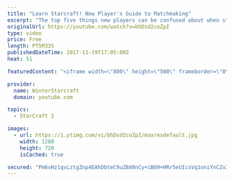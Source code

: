 ```yaml
---
title: "Learn Starcraft! New Player's Guide to Matchmaking"
excerpt: "The top five things new players can be confused about when starting off playing Starcraft 2!"
originalUrl: https://youtube.com/watch?v=bhDsd2coZpI
type: video
price: Free
length: PT5M33S
publishedDateTime: 2017-11-19T17:05:00Z
heat: 51

featuredContent: "<iframe width=\"800\" height=\"500\" frameborder=\"0\" src=\"https://www.youtube.com/embed/bhDsd2coZpI\" allow=\"accelerometer; autoplay; encrypted-media; gyroscope; picture-in-picture\" allowfullscreen></iframe>"

provider:
  name: WinterStarcraft
  domain: youtube.com

topics:
  - StarCraft 2

images:
  - url: https://i.ytimg.com/vi/bhDsd2coZpI/maxresdefault.jpg
    width: 1280
    height: 720
    isCached: true

secured: "Pm6vHz1qvLztgZnp4EAhDbteC9uZB40nCy+iB09+HRr5eUIcsVq1oniYnCZuITSLiZEF7gXepb3FiuR2NxBkWn/lfhN7j/jZ7k3nDIX519wZO5sUXBEf/jQMVonXD0iMDmDQcs0yyYoKAp+DmIP6kVQsUQVwt5a8V8uoWPMT9zyHlkptDaQuhIgVsNLfDRcV+NzrH1nuz+ysHrnGNzT1V+hLhvjbVTdZ9OVTtKKoVTAhl/mxUhCtvfV41Drn71c/HKj4+O2sMmslcfsdL1ou6506jaJHUNw+fMhMf9m82PYX+oHYpZAGWaqwE4DA1R8ZA0RgsueFXG6t5+NDbganslJ28NxlYeq16QP4vdOUQEBv7sqtl5JzOYqtGc38DLrg76vEvP0lPsMKpQPq+3Xlspw52H+sNh70tuWD/YjQZPM=;QTPLntKjVDfPXByM187HLA=="
---
```


